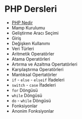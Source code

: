 # PHP Dersleri

- [PHP Nedir](https://github.com/bekiryazgann/php-dersleri/blob/main/php-nedir.md)
- Mamp Kurulumu
- Geliştirme Aracı Seçimi
- Giriş
- Değişken Kullanımı
- Veri Türleri
- Aritmetik Operatörler
- Atama Operatörleri
- Artırma ve Azaltma Opertatörleri
- Karşılaştırma Operatörleri
- Mantıksal Opertatörler
- `if` - `else` - `elseif` İfadeleri
- `switch` - `case` İfadeleri
- `for` Döngüsü
- `while` Döngüsü
- `do` - `while` Döngüsü
- Fonksiyonlar
- Anonim Fonksiyonlar
